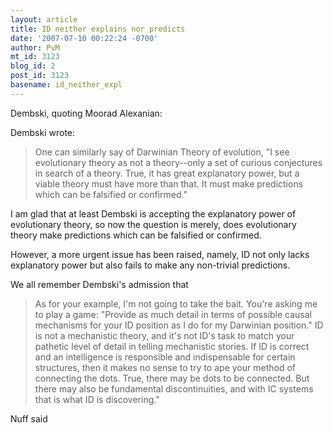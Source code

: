 ```yaml
---
layout: article
title: ID neither explains nor predicts
date: '2007-07-10 00:22:24 -0700'
author: PvM
mt_id: 3123
blog_id: 2
post_id: 3123
basename: id_neither_expl
---
```

Dembski, quoting Moorad Alexanian:

Dembski wrote:

> One can similarly say of Darwinian Theory of evolution, "I see evolutionary theory as not a theory--only a set of curious conjectures in search of a theory. True, it has great explanatory power, but a viable theory must have more than that. It must make predictions which can be falsified or confirmed."

I am glad that at least Dembski is accepting the explanatory power of evolutionary theory, so now the question is merely, does evolutionary theory make predictions which can be falsified or confirmed.

However, a more urgent issue has been raised, namely, ID not only lacks explanatory power but also fails to make any non-trivial predictions.

We all remember Dembski's admission that

> As for your example, I'm not going to take the bait. You're asking me to play a game: "Provide as much detail in terms of possible causal mechanisms for your ID position as I do for my Darwinian position." ID is not a mechanistic theory, and it's not ID's task to match your pathetic level of detail in telling mechanistic stories. If ID is correct and an intelligence is responsible and indispensable for certain structures, then it makes no sense to try to ape your method of connecting the dots. True, there may be dots to be connected. But there may also be fundamental discontinuities, and with IC systems that is what ID is discovering."

Nuff said
